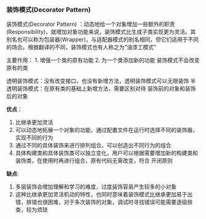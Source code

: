 ### 装饰模式(Decorator Pattern)

装饰模式(Decorator Pattern) ：动态地给一个对象增加一些额外的职责(Responsibility)，就增加对象功能来说，装饰模式比生成子类实现更为灵活。其别名也可以称为包装器(Wrapper)，与适配器模式的别名相同，但它们适用于不同的场合。根据翻译的不同，装饰模式也有人称之为“油漆工模式”

主要作用： 1. 增强一个类的原有功能    2. 为一个类添加新的功能
装饰模式不会改变原有的类

透明装饰模式：没有改变接口，也没有新增方法，透明装饰模式可以无限装饰
半透明装饰模式：在原有类的基础上新增方法，需要区别对待 装饰前的对象和装饰后的对象

**优点**：

1. 比继承更加灵活
2. 可以动态地拓展一个对象的功能，通过配置文件在运行时选择不同的装饰器，实现不同的行为
3. 通过不同的具体装饰来进行排列组合，可以创造出不同行为的组合
4. 具体构建类和具体装饰类可以独立变化，用户可以根据需要增加新的构建类和装饰类，在使用时再进行组合，原有代码无需改变，符合 开闭原则


**缺点**: 

1. 多层装饰会增加理解和学习的难度，过度装饰容易产生较多的小对象
2. 这种比继承更加灵活机动的特性，也同时意味着装饰模式比继承更加易于出错，排错也很困难，对于多次装饰的对象，调试时寻找错误可能需要逐级排查，较为烦琐

